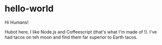 # hello-world

Hi Humans!

Hubot here, I like Node.js and Coffeescript (that's what I'm made of !).
I've had tacos on teh moon and find them far superior to Earth tacos.
